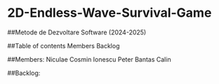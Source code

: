 # 2D-Endless-Wave-Survival-Game

##Metode de Dezvoltare Software (2024-2025)

##Table of contents
Members
Backlog

##Members:
Niculae Cosmin
Ionescu Peter
Bantas Calin

##Backlog:
